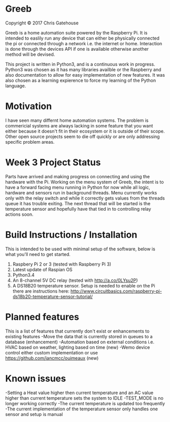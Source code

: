# Greeb

Copyright © 2017 Chris Gatehouse

Greeb is a home automation suite powered by the Raspberry Pi.
It is intended to easlily run any device that can either be physically connected the pi or connected through a network i.e. the internet or home. Interaction is done through the devices API if one is available otherwise another method will be devised.

This project is written in Python3, and is a continuous work in progress. Python3 was chosen as it has many libraries availble or the Raspberry and also documentation to allow for easy implementation of new features. It was also chosen as a learning expierence to force my learning of the Python language. 

# Motivation
I have seen many differnt home automation systems. The problem is commericial systems are always lacking in some feature that you want either because it doesn't fit in their ecosystem or it is outside of their scope. Other open source projects seem to die off quickly or are only addressing specific problem areas.

# Week 3 Project Status
Parts have arrived and making progress on connecting and using the hardware with the Pi. 
Working on the menu system of Greeb, the intent is to have a forward facing menu running in Python for now while all logic, hardware and sensors run in background threads.
Menu currently works only with the relay switch and while it correctly gets values from the threads queue it has trouble exiting.
The next thread that will be started is the temperature sensor and hopefully have that tied in to controlling relay actions soon.

# Build Instructions / Installation
This is intended to be used with minimal setup of the software, below is what you'll need to get started.
1. Raspbery Pi 2 or 3 (tested with Raspberry Pi 3)
2. Latest update of Raspian OS
3. Python3.4
4. An 8-channel 5V DC relay (tested with http://a.co/0LYsu2P)
5. A DS18B20 temperature sensor. Setup is needed to enable on the Pi there are instructions here: http://www.circuitbasics.com/raspberry-pi-ds18b20-temperature-sensor-tutorial/

# Planned features
This is a list of features that currently don't exist or enhancements to existing features
-Move the data that is currently stored in queues to a database (enhancement)
-Automation based on external conditions i.e. HVAC based on weather, lighting based on time (new)
-Wemo device control either custom implementation or use https://github.com/iancmcc/ouimeaux (new)

# Known issues
-Setting a Heat value higher then current temperature and an AC value higher than current temperature sets the system to IDLE
-TEST_MODE is no longer working correctly
-The current temperature is updated too frequently
-The current implementation of the temperature sensor only handles one sensor and setup is manual

